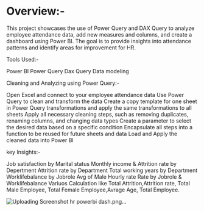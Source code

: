 # Overview:-

This project showcases the use of Power Query and DAX Query to analyze employee attendance data, add new measures and columns, and create a dashboard using Power BI. The goal is to provide insights into attendance patterns and identify areas for improvement for HR.

Tools Used:-

Power BI
Power Query
Dax Query
Data modeling

Cleaning and Analyzing using Power Query:-

Open Excel and connect to your employee attendance data
Use Power Query to clean and transform the data
Create a copy template for one sheet in Power Query transformations and apply the same transformations to all sheets
Apply all necessary cleaning steps, such as removing duplicates, renaming columns, and changing data types
Create a parameter to select the desired data based on a specific condition
Encapsulate all steps into a function to be reused for future sheets and data
Load and Apply the cleaned data into Power BI

key Insights:-

Job satisfaction by Marital status
Monthly income & Attrition rate by Depertment
Attrition rate by Department
Total working years by Department
Worklifebalance by Jobrole
Avg of Male Hourly rate
Rate by Jobrole & Worklifebalance
Variuos Calculation like Total Attrition,Attrition rate, Total Male Employee, Total Female Employee,Avrage Age, Total Employee.


![Uploading Screenshot hr powerbi dash.png…]()



